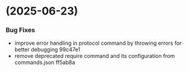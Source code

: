 #  (2025-06-23)


### Bug Fixes

* improve error handling in protocol command by throwing errors for better debugging 99c47e1
* remove deprecated require command and its configuration from commands.json ff5ab8a



